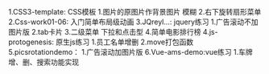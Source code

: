 1.CSS3-template:
	CSS模板
	1.图片的原图片作背景图片 模糊
	2.右下旋转扇形菜单
2.Css-work01-06:
	入门简单布局级动画
3.JQreyl...:
	jquery练习
	1.广告滚动不加图片版
	2.tab卡片
	3.二级菜单 下拉和点击型
	4.简单电影排行榜
4.js-protogenesis:
	原生js练习
	1.员工名单增删
	2.move打包函数
5.picsrotationdemo：
	1.广告滚动加图片版
6.Vue-ams-demo:vue练习
	1.车牌增、删、搜索功能实现

